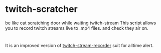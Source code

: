# twitch-scratcher
be like cat scratching door while waiting twitch-stream
This script allows you to record twitch streams live to .mp4 files. and check they air on.
#
It is an improved version of [twitch-stream-recorder](https://github.com/ancalentari/twitch-stream-recorder) suit for alltime alert.

